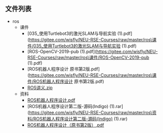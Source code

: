 

## 文件列表

- ros
    - 课件
        - [035_使用Turtlebot3的激光SLAM与导航实验 (1).pdf](https://gitee.com/wisfly/NEU-RSE-Courses/raw/master/ros\课件/035_使用Turtlebot3的激光SLAM与导航实验 (1).pdf)
        - [ROS-OpenCV-2019-pub (1).pdf](https://gitee.com/wisfly/NEU-RSE-Courses/raw/master/ros\课件/ROS-OpenCV-2019-pub (1).pdf)
        - [ROS机器人程序设计 原书第2版.pdf](https://gitee.com/wisfly/NEU-RSE-Courses/raw/master/ros\课件/ROS机器人程序设计 原书第2版.pdf)
        - [ROS讲义.zip](https://gitee.com/wisfly/NEU-RSE-Courses/raw/master/ros\课件/ROS讲义.zip)
    - 资料
        - [ROS机器人程序设计.pdf](https://gitee.com/wisfly/NEU-RSE-Courses/raw/master/ros\资料/ROS机器人程序设计.pdf)
        - [ROS机器人程序设计第二版-源码(Indigo) (1).rar](https://gitee.com/wisfly/NEU-RSE-Courses/raw/master/ros\资料/ROS机器人程序设计第二版-源码(Indigo) (1).rar)
        - [ROS机器人程序设计（原书第2版）.pdf](https://gitee.com/wisfly/NEU-RSE-Courses/raw/master/ros\资料/ROS机器人程序设计（原书第2版）.pdf)

